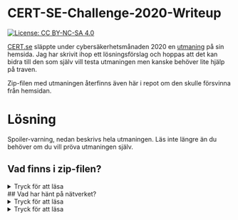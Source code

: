# CERT-SE-Challenge-2020-Writeup
[![License: CC BY-NC-SA 4.0](https://img.shields.io/badge/License-CC%20BY--NC--SA%204.0-lightgrey.svg)](https://creativecommons.org/licenses/by-nc-sa/4.0/)

[CERT.se](https://cert.se) släppte under cybersäkerhetsmånaden 2020 en [utmaning](https://cert.se/2020/09/cert-se-challenge-2020) på sin hemsida. Jag har skrivit ihop ett lösningsförslag och hoppas att det kan bidra till den som själv vill testa utmaningen men kanske behöver lite hjälp på traven.

Zip-filen med utmaningen återfinns även här i repot om den skulle försvinna från hemsidan.
# Lösning
Spoiler-varning, nedan beskrivs hela utmaningen. Läs inte längre än du behöver om du vill pröva utmaningen själv.
## Vad finns i zip-filen?
<details><summary>Tryck för att läsa</summary>
<p>

I zipfilen hittar du en fil med ändelsen .pcapng ett filformat som används för att spara nätverkstrafik som fångats in med till exempel [Wireshark](https://www.wireshark.org/)

Ladda ned wireshark och ta en titt i filen och se om du upptäcker något intressant.
</p>
</details>
## Vad har hänt på nätverket?
<details><summary>Tryck för att läsa</summary>
<p>

När vi undersöker .pcap-filen ser vi att det har gått trafik på port 21 och port 6667.

</p>
</details>

<details><summary>Tryck för att läsa</summary>
<p>



</p>
</details>
